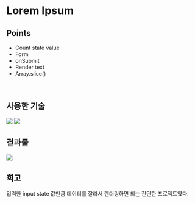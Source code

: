 # Lorem Ipsum

## Points

- Count state value
- Form
- onSubmit
- Render text
- Array.slice()

<br />

## 사용한 기술

<img src="https://img.shields.io/badge/react-61DAFB?style=for-the-badge&logo=react&logoColor=black">
<img src="https://img.shields.io/badge/nanoid-555555?style=for-the-badge">

<br />

## 결과물

<img src="https://github.com/pyozz/react-projects-course/assets/92071025/d9b1f9ee-3d79-490e-a17f-656a41613d4d" />

<br />

## 회고

입력한 input state 값만큼 데이터를 잘라서 렌더링하면 되는 간단한 프로젝트였다.
